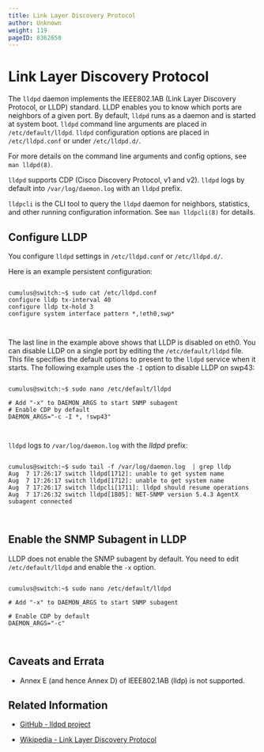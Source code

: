```yaml
---
title: Link Layer Discovery Protocol
author: Unknown
weight: 119
pageID: 8362650
---
```

# Link Layer Discovery Protocol

<span id="src-8362650_indexterm-66B04A14C76A452C142BE8B5F60D6C1F">The
</span>`lldpd`<span id="src-8362650_indexterm-C706EDBC6C37CDB3537221998F2785AE">
daemon implements the IEEE802.1AB
(</span><span id="src-8362650_indexterm-20A50142E364822419513BBD631DF4AB">Link
Layer Discovery Protocol, or </span>LLDP) standard. LLDP enables you to
know which ports are neighbors of a given port. By default, `lldpd` runs
as a daemon and is started at system boot. `lldpd` command line
arguments are placed in `/etc/default/lldpd`. `lldpd` configuration
options are placed in `/etc/lldpd.conf` or under `/etc/lldpd.d/`.

For more details on the command line arguments and config options, see
`man lldpd(8)`.

`lldpd` supports CDP (Cisco Discovery Protocol, v1 and v2). `lldpd` logs
by default into `/var/log/daemon.log` with an `lldpd` prefix.

`lldpcli` is the CLI tool to query the `lldpd` daemon for neighbors,
statistics, and other running configuration information. See `man
lldpcli(8)` for details.

## Configure LLDP

You configure `lldpd` settings in `/etc/lldpd.conf` or `/etc/lldpd.d/`.

Here is an example persistent configuration:

``` 
                   
cumulus@switch:~$ sudo cat /etc/lldpd.conf
configure lldp tx-interval 40
configure lldp tx-hold 3
configure system interface pattern *,!eth0,swp*
   
    
```

The last line in the example above shows that LLDP is disabled on eth0.
You can disable LLDP on a single port by editing the
`/etc/default/lldpd` file. This file specifies the default options to
present to the `lldpd` service when it starts. The following example
uses the `-I` option to disable LLDP on swp43:

``` 
                   
cumulus@switch:~$ sudo nano /etc/default/lldpd
 
# Add "-x" to DAEMON_ARGS to start SNMP subagent
# Enable CDP by default
DAEMON_ARGS="-c -I *, !swp43"
   
    
```

`lldpd` logs to `/var/log/daemon.log` with the *lldpd* prefix:

``` 
                   
cumulus@switch:~$ sudo tail -f /var/log/daemon.log  | grep lldp
Aug  7 17:26:17 switch lldpd[1712]: unable to get system name
Aug  7 17:26:17 switch lldpd[1712]: unable to get system name
Aug  7 17:26:17 switch lldpcli[1711]: lldpd should resume operations
Aug  7 17:26:32 switch lldpd[1805]: NET-SNMP version 5.4.3 AgentX subagent connected
   
    
```

## Enable the SNMP Subagent in LLDP

<span id="src-8362650_indexterm-A620F234AFE30ACE69E1059EAB22ABC6">LLDP</span>
does not enable the SNMP subagent by default. You need to edit
`/etc/default/lldpd` and enable the `-x` option.

``` 
                   
cumulus@switch:~$ sudo nano /etc/default/lldpd
 
# Add "-x" to DAEMON_ARGS to start SNMP subagent
 
# Enable CDP by default
DAEMON_ARGS="-c"
   
    
```

## Caveats and Errata

  - Annex E (and hence Annex D) of IEEE802.1AB (lldp) is not supported.

## Related Information

  - [GitHub - lldpd project](http://vincentbernat.github.io/lldpd/)

  - [Wikipedia - Link Layer Discovery
    Protocol](http://en.wikipedia.org/wiki/Link_Layer_Discovery_Protocol)
